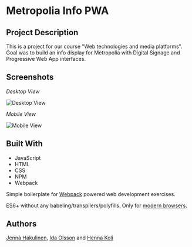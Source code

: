 # Metropolia Info PWA

## Project Description

This is a project for our course "Web technologies and media platforms". 
Goal was to build an info display for Metropolia with Digital Signage and Progressive Web App interfaces.


## Screenshots
*Desktop View*

![Desktop View](https://user-images.githubusercontent.com/79135621/157439451-aef2d4f6-fd97-42d8-8e8e-ab5196cef428.PNG)

*Mobile View*

![Mobile View](https://user-images.githubusercontent.com/79135621/157439582-dc5d6923-a62d-4db0-8d51-77842a4d8575.PNG)


## Built With

- JavaScript
- HTML
- CSS
- NPM
- Webpack

Simple boilerplate for [Webpack](https://webpack.js.org/guides/getting-started) powered web development exercises.

ES6+ without any babeling/transpilers/polyfills. Only for [modern browsers](https://kangax.github.io/compat-table/es6/).


## Authors

[Jenna Hakulinen](https://github.com/jennahakulinen "Jenna Hakulinen"), [Ida Olsson](https://github.com/idaols "Ida Olsson") and [Henna Koli](https://github.com/HennaK1 "Henna Koli")

